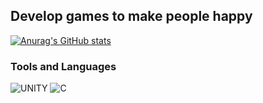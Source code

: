 ## Develop games to make people happy

[![Anurag's GitHub stats](https://github-readme-stats.vercel.app/api?username=Knockey&count_private=true&show_icons=true&theme=tokyonight)](https://github.com/anuraghazra/github-readme-stats)

### Tools and Languages
![UNITY](https://img.shields.io/badge/-Unity-090909?style=for-the-badge&logo=unity)
![C](https://img.shields.io/badge/-C%23-903ba7?style=for-the-badge&logo=.net)
